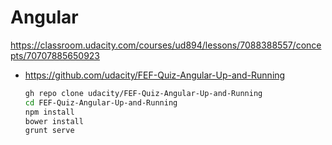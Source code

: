 # Angular

<https://classroom.udacity.com/courses/ud894/lessons/7088388557/concepts/70707885650923>

- <https://github.com/udacity/FEF-Quiz-Angular-Up-and-Running>

  ```bash
  gh repo clone udacity/FEF-Quiz-Angular-Up-and-Running
  cd FEF-Quiz-Angular-Up-and-Running
  npm install
  bower install
  grunt serve
  ```
